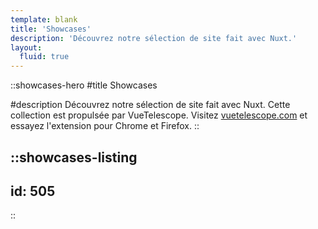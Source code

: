 ```yaml
---
template: blank
title: 'Showcases'
description: 'Découvrez notre sélection de site fait avec Nuxt.'
layout:
  fluid: true
---
```


::showcases-hero
#title
Showcases

#description
  Découvrez notre sélection de site fait avec Nuxt. Cette collection est propulsée par VueTelescope. Visitez [vuetelescope.com](https://vuetelescope.com) et essayez l'extension pour Chrome et Firefox.
::

::showcases-listing
---
id: 505
---
::
